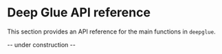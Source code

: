 # Deep Glue API reference
This section provides an API reference for the main functions in `deepglue`.

-- under construction -- 